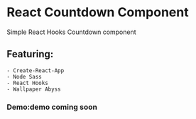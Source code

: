 # React Countdown Component

Simple React Hooks Countdown component

## Featuring:

    - Create-React-App
    - Node Sass
    - React Hooks
    - Wallpaper Abyss

### Demo:demo coming soon
